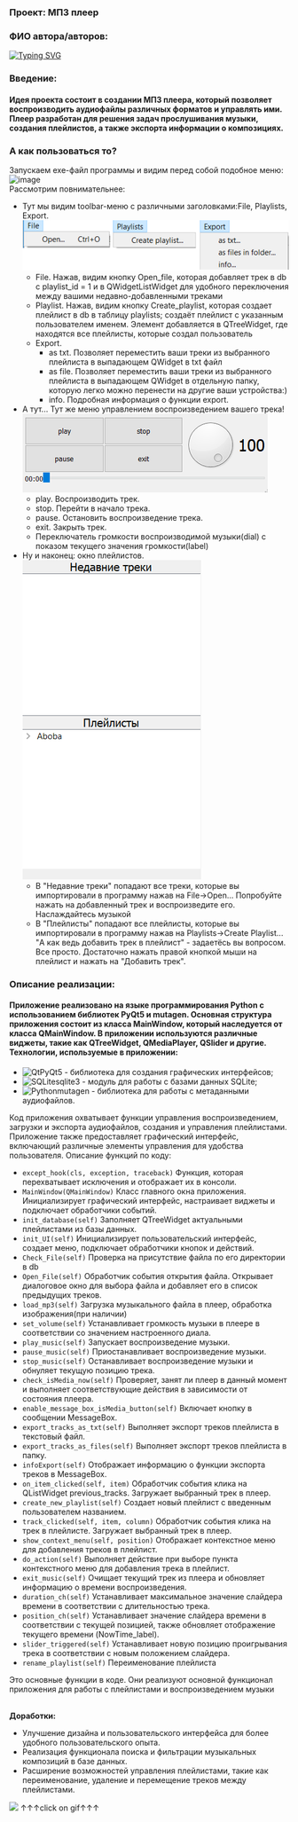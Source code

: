 ### Проект: МП3 плеер
### ФИО автора/авторов: 
[![Typing SVG](https://readme-typing-svg.herokuapp.com?color=%2336BCF7&lines=Хайруллин+Азат)](https://git.io/typing-svg)
### Введение: 
#### Идея проекта состоит в создании МП3 плеера, который позволяет воспроизводить аудиофайлы различных форматов и управлять ими. Плеер разработан для решения задач прослушивания музыки, создания плейлистов, а также экспорта информации о композициях.
### А как пользоваться то?
Запускаем exe-файл программы и видим перед собой подобное меню:
![image](https://github.com/Azatish/Finally/assets/113846311/a14547d8-58ab-4834-b942-6f2a9db775a6)
<br>Рассмотрим повнимательнее:</br>
* Тут мы видим toolbar-меню с различными заголовками:File, Playlists, Export.
![image](https://github.com/Azatish/Finally/blob/0c452fe8f7f6eff5c19c8d7fdda52570f1d340f9/image_explanations/toolbar.png)
    + File. Нажав, видим кнопку Open_file, которая добавляет трек в db с playlist_id = 1 и в QWidgetListWidget для удобного переключения между вашими недавно-добавленными треками
    + Playlist. Нажав, видим кнопку Create_playlist, которая создает плейлист в db в таблицу playlists; создаёт плейлист с указанным пользователем именем. Элемент добавляется в QTreeWidget, где находятся все плейлисты, которые создал пользователь
    + Export.
        - as txt. Позволяет переместить ваши треки из выбранного плейлиста в выпадающем QWidget в txt файл
        - as file. Позволяет переместить ваши треки из выбранного плейлиста в выпадающем QWidget в отдельную папку, которую легко можно перенести на другие ваши устройства:)
        - info. Подробная информация о функции export.
* А тут... Тут же меню управлением воспроизведением вашего трека!
  <br>![image](https://github.com/Azatish/Finally/blob/0c452fe8f7f6eff5c19c8d7fdda52570f1d340f9/image_explanations/play_pause_etc.png)</br>
    + play. Воспроизводить трек.
    + stop. Перейти в начало трека.
    + pause. Остановить воспроизведение трека.
    + exit. Закрыть трек.
    + Переключатель громкости воспроизводимой музыки(dial) с показом текущего значения громкости(label)
* Ну и наконец: окно плейлистов.
  <br>![image](https://github.com/Azatish/Finally/blob/0c452fe8f7f6eff5c19c8d7fdda52570f1d340f9/image_explanations/playlists.png)</br>
    + В "Недавние треки" попадают все треки, которые вы импортировали в программу нажав на File->Open... Попробуйте нажать на добавленный трек и воспроизведите его. Наслаждайтесь музыкой
    + В "Плейлисты" попадают все плейлисты, которые вы импортировали в программу нажав на Playlists->Create Playlist... "А как ведь добавить трек в плейлист" -  задаетёсь вы вопросом. Все просто. Достаточно нажать правой кнопкой мыши на плейлист и нажать на "Добавить трек".

### **Описание реализации:**
#### Приложение реализовано на языке программирования Python с использованием библиотек PyQt5 и mutagen. Основная структура приложения состоит из класса MainWindow, который наследуется от класса QMainWindow. В приложении используются различные виджеты, такие как QTreeWidget, QMediaPlayer, QSlider и другие. Технологии, используемые в приложении:
* ![Qt](https://img.shields.io/badge/Qt-%23217346.svg?style=for-the-badge&logo=Qt&logoColor=white)PyQt5 - библиотека для создания графических интерфейсов;
* ![SQLite](https://img.shields.io/badge/sqlite-%2307405e.svg?style=for-the-badge&logo=sqlite&logoColor=white)sqlite3 - модуль для работы с базами данных SQLite;
* ![Python](https://img.shields.io/badge/python-3670A0?style=for-the-badge&logo=python&logoColor=ffdd54)mutagen - библиотека для работы с метаданными аудиофайлов.

Код приложения охватывает функции управления воспроизведением, загрузки и экспорта аудиофайлов, создания и управления плейлистами. Приложение также предоставляет графический интерфейс, включающий различные элементы управления для удобства пользователя.
Описание функций по коду:
* ```except_hook(cls, exception, traceback)``` Функция, которая перехватывает исключения и отображает их в консоли.
* ```MainWindow(QMainWindow)``` Класс главного окна приложения. Инициализирует графический интерфейс, настраивает виджеты и подключает обработчики событий.
* ```init_database(self)``` Заполняет QTreeWidget актуальными плейлистами из базы данных.
* ```init_UI(self)``` Инициализирует пользовательский интерфейс, создает меню, подключает обработчики кнопок и действий.
* ```Check_File(self)``` Проверка на присутствие файла по его директории в db
* ```Open_File(self)``` Обработчик события открытия файла. Открывает диалоговое окно для выбора файла и добавляет его в список предыдущих треков.
* ```load_mp3(self)``` Загрузка музыкального файла в плеер, обработка изображения(при наличии)
* ```set_volume(self)``` Устанавливает громкость музыки в плеере в соответствии со значением настроенного диала.
* ```play_music(self)``` Запускает воспроизведение музыки.
* ```pause_music(self)``` Приостанавливает воспроизведение музыки.
* ```stop_music(self)``` Останавливает воспроизведение музыки и обнуляет текущую позицию трека.
* ```check_isMedia_now(self)``` Проверяет, занят ли плеер в данный момент и выполняет соответствующие действия в зависимости от состояния плеера.
* ```enable_message_box_isMedia_button(self)``` Включает кнопку в сообщении MessageBox.
* ```export_tracks_as_txt(self)``` Выполняет экспорт треков плейлиста в текстовый файл.
* ```export_tracks_as_files(self)``` Выполняет экспорт треков плейлиста в папку.
* ```infoExport(self)``` Отображает информацию о функции экспорта треков в MessageBox.
* ```on_item_clicked(self, item)``` Обработчик события клика на QListWidget previous_tracks. Загружает выбранный трек в плеер.
* ```create_new_playlist(self)``` Создает новый плейлист с введенным пользователем названием.
* ```track_clicked(self, item, column)``` Обработчик события клика на трек в плейлисте. Загружает выбранный трек в плеер.
* ```show_context_menu(self, position)``` Отображает контекстное меню для добавления треков в плейлист.
* ```do_action(self)``` Выполняет действие при выборе пункта контекстного меню для добавления трека в плейлист.
* ```exit_music(self)``` Очищает текущий трек из плеера и обновляет информацию о времени воспроизведения.
* ```duration_ch(self)``` Устанавливает максимальное значение слайдера времени в соответствии с длительностью трека.
* ```position_ch(self)``` Устанавливает значение слайдера времени в соответствии с текущей позицией, также обновляет отображение текущего времени (NowTime_label).
* ```slider_triggered(self)``` Устанавливает новую позицию проигрывания трека в соответствии с новым положением слайдера.
* ```rename_playlist(self)``` Переименование плейлиста

Это основные функции в коде. Они реализуют основной функционал приложения для работы с плейлистами и воспроизведением музыки


<br> **Доработки:** <br/>
* Улучшение дизайна и пользовательского интерфейса для более удобного пользовательского опыта.
* Реализация функционала поиска и фильтрации музыкальных композиций в базе данных.
* Расширение возможностей управления плейлистами, такие как переименование, удаление и перемещение треков между плейлистами.

<img src="https://media.giphy.com/media/tqfS3mgQU28ko/giphy.gif" width="350"/>
↑↑↑click on gif↑↑↑
